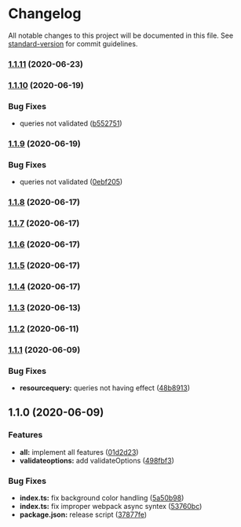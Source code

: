 # Changelog

All notable changes to this project will be documented in this file. See [standard-version](https://github.com/conventional-changelog/standard-version) for commit guidelines.

### [1.1.11](https://github.com/CoolCyberBrain/webpack-image-placeholder-loader/compare/v1.1.10...v1.1.11) (2020-06-23)

### [1.1.10](https://github.com/CoolCyberBrain/webpack-image-placeholder-loader/compare/v1.1.9...v1.1.10) (2020-06-19)


### Bug Fixes

* queries not validated ([b552751](https://github.com/CoolCyberBrain/webpack-image-placeholder-loader/commit/b55275130d0960581d8d682da05dff4d9ac93034))

### [1.1.9](https://github.com/CoolCyberBrain/webpack-image-placeholder-loader/compare/v1.1.8...v1.1.9) (2020-06-19)


### Bug Fixes

* queries not validated ([0ebf205](https://github.com/CoolCyberBrain/webpack-image-placeholder-loader/commit/0ebf205cef41f2fd36eb52cfd87c09096ec42856))

### [1.1.8](https://github.com/CoolCyberBrain/webpack-image-placeholder-loader/compare/v1.1.7...v1.1.8) (2020-06-17)

### [1.1.7](https://github.com/CoolCyberBrain/webpack-image-placeholder-loader/compare/v1.1.6...v1.1.7) (2020-06-17)

### [1.1.6](https://github.com/CoolCyberBrain/webpack-image-placeholder-loader/compare/v1.1.5...v1.1.6) (2020-06-17)

### [1.1.5](https://github.com/CoolCyberBrain/webpack-image-placeholder-loader/compare/v1.1.4...v1.1.5) (2020-06-17)

### [1.1.4](https://github.com/CoolCyberBrain/webpack-image-placeholder-loader/compare/v1.1.3...v1.1.4) (2020-06-17)

### [1.1.3](https://github.com/CoolCyberBrain/webpack-image-placeholder-loader/compare/v1.1.2...v1.1.3) (2020-06-13)

### [1.1.2](https://github.com/CoolCyberBrain/webpack-image-placeholder-loader/compare/v1.1.1...v1.1.2) (2020-06-11)

### [1.1.1](https://github.com/CoolCyberBrain/webpack-image-placeholder-loader/compare/v1.1.0...v1.1.1) (2020-06-09)


### Bug Fixes

* **resourcequery:** queries not having effect ([48b8913](https://github.com/CoolCyberBrain/webpack-image-placeholder-loader/commit/48b891365d662426dd72dd87f4e2d039f53d619b))

## 1.1.0 (2020-06-09)


### Features

* **all:** implement all features ([01d2d23](https://github.com/CoolCyberBrain/webpack-image-placeholder-loader/commit/01d2d231b72854a32e127727b3818817fa593a0d))
* **validateoptions:** add validateOptions ([498fbf3](https://github.com/CoolCyberBrain/webpack-image-placeholder-loader/commit/498fbf39c5a17542aa39dcec200522ab2616b663))


### Bug Fixes

* **index.ts:** fix background color handling ([5a50b98](https://github.com/CoolCyberBrain/webpack-image-placeholder-loader/commit/5a50b98167f2a2e3383c27329a4ce9066a84f5a4))
* **index.ts:** fix improper webpack async syntex ([53760bc](https://github.com/CoolCyberBrain/webpack-image-placeholder-loader/commit/53760bcf9749c31da9df89e2e8dfe6560a4e91f1))
* **package.json:** release script ([37877fe](https://github.com/CoolCyberBrain/webpack-image-placeholder-loader/commit/37877fef291ccc7e30fa0785db97f9e674cefad5))
